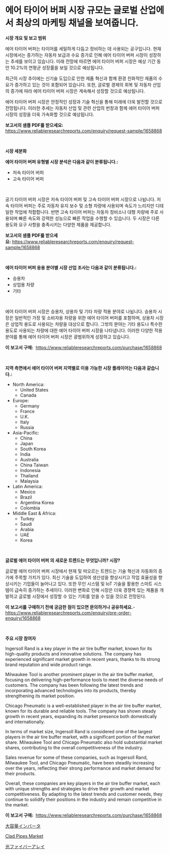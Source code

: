 <p><h1>에어 타이어 버퍼 시장 규모는 글로벌 산업에서 최상의 마케팅 채널을 보여줍니다.</h1></p><p><strong>시장 개요 및 보고 범위</strong></p>
<p><p>에어 타이어 버퍼는 타이어를 세밀하게 다듬고 정비하는 데 사용되는 공구입니다. 현재 시장에서는 증가하는 자동차 보급과 수요 증가로 인해 에어 타이어 버퍼 시장이 성장하는 추세를 보이고 있습니다. 미래 전망에 따르면 에어 타이어 버퍼 시장은 예상 기간 동안 10.2%의 연평균 성장률을 보일 것으로 예상됩니다.</p><p>최근의 시장 추이에는 신기술 도입으로 인한 제품 혁신과 함께 환경 친화적인 제품의 수요가 증가하고 있는 것이 포함되어 있습니다. 또한, 글로벌 경제의 회복 및 자동차 산업의 증가에 따라 에어 타이어 버퍼 시장은 계속해서 성장할 것으로 예상됩니다.</p><p>에어 타이어 버퍼 시장은 안정적인 성장과 기술 혁신을 통해 미래에 더욱 발전할 것으로 전망됩니다. 이러한 추세는 자동차 산업 및 관련 산업의 번창과 함께 에어 타이어 버퍼 시장의 성장을 더욱 가속화할 것으로 예상됩니다.</p></p>
<p><strong>보고서의 샘플 PDF를 받으세요:</strong> <a href="https://www.reliableresearchreports.com/enquiry/request-sample/1658868">https://www.reliableresearchreports.com/enquiry/request-sample/1658868</a></p>
<p>&nbsp;</p>
<p><strong>시장 세분화</strong></p>
<p><strong>에어 타이어 버퍼 유형별 시장 분석은 다음과 같이 분류됩니다.:</strong></p>
<p><ul><li>저속 타이어 버퍼</li><li>고속 타이어 버퍼</li></ul></p>
<p>&nbsp;</p>
<p><p>공기 타이어 버퍼 시장은 저속 타이어 버퍼 및 고속 타이어 버퍼 시장으로 나뉩니다. 저속 타이어 버퍼는 주로 자동차 유지 보수 및 소형 차량에 사용되며 속도가 느리지만 디테일한 작업에 적합합니다. 반면 고속 타이어 버퍼는 자동차 정비소나 대형 차량에 주로 사용되며 빠른 속도와 강력한 성능으로 빠른 작업을 수행할 수 있습니다. 두 시장은 다른 용도와 요구 사항을 충족시키는 다양한 제품을 제공합니다.</p></p>
<p><strong>보고서의 샘플 PDF를 받으세요:</strong>&nbsp;<a href="https://www.reliableresearchreports.com/enquiry/request-sample/1658868">https://www.reliableresearchreports.com/enquiry/request-sample/1658868</a></p>
<p>&nbsp;</p>
<p><strong> 에어 타이어 버퍼 응용 분야별 시장 산업 조사는 다음과 같이 분류됩니다.:</strong></p>
<p><ul><li>승용차</li><li>상업용 차량</li><li>기타</li></ul></p>
<p>&nbsp;</p>
<p><p>에어 타이어 버퍼 시장은 승용차, 상용차 및 기타 차량 적용 분야로 나뉩니다. 승용차 시장은 일반적인 가정 및 소비자용 차량을 위한 에어 타이어 버퍼를 포함하며, 상용차 시장은 상업적 용도로 사용되는 차량을 대상으로 합니다. 그밖의 분야는 기타 용도나 특수한 용도로 사용되는 차량에 대한 에어 타이어 버퍼 시장을 나타냅니다. 이러한 다양한 적용 분야를 통해 에어 타이어 버퍼 시장은 광범위하게 성장하고 있습니다.</p></p>
<p><strong>이 보고서 구매:</strong>&nbsp; <a href="https://www.reliableresearchreports.com/purchase/1658868">https://www.reliableresearchreports.com/purchase/1658868</a></p>
<p>&nbsp;</p>
<p><strong>지역 측면에서 에어 타이어 버퍼 지역별로 이용 가능한 시장 플레이어는 다음과 같습니다.:</strong></p>
<p><ul>
    <li>
        North America:
        <ul>
            <li>United States</li>
            <li>Canada</li>
        </ul>
    </li>
    <li>
        Europe:
        <ul>
            <li>Germany</li>
            <li>France</li>
            <li>U.K.</li>
            <li>Italy</li>
            <li>Russia</li>
        </ul>
    </li>
    <li>
        Asia-Pacific:
        <ul>
            <li>China</li>
            <li>Japan</li>
            <li>South Korea</li>
            <li>India</li>
            <li>Australia</li>
            <li>China Taiwan</li>
            <li>Indonesia</li>
            <li>Thailand</li>
            <li>Malaysia</li>
        </ul>
    </li>
    <li>
        Latin America:
        <ul>
            <li>Mexico</li>
            <li>Brazil</li>
            <li>Argentina Korea</li>
            <li>Colombia</li>
        </ul>
    </li>
    <li>
        Middle East & Africa:
        <ul>
            <li>Turkey</li>
            <li>Saudi</li>
            <li>Arabia</li>
            <li>UAE</li>
            <li>Korea</li>
        </ul>
    </li>
    </ul></p>
<p>&nbsp;</p>
<p><strong>글로벌 에어 타이어 버퍼 의 새로운 트렌드는 무엇입니까? 시장?</strong></p>
<p><p>글로벌 에어 타이어 버퍼 시장에서 현재 및 떠오르는 트렌드는 기술 혁신과 자동화의 증가에 주목할 가치가 있다. 최신 기술을 도입하여 생산성을 향상시키고 작업 효율성을 향상시키는 기업들이 늘어나고 있다. 또한 무인 시스템 및 IoT 기술을 활용한 스마트 시스템이 급속히 증가하는 추세이다. 이러한 변화로 인해 시장은 더욱 경쟁력 있는 제품을 개발하고 글로벌 시장에서 성장할 수 있는 기회를 얻을 수 있을 것으로 전망된다.</p></p>
<p><strong>이 보고서를 구매하기 전에 궁금한 점이 있으면 문의하거나 공유하세요.</strong>- <a href="https://www.reliableresearchreports.com/enquiry/pre-order-enquiry/1658868">https://www.reliableresearchreports.com/enquiry/pre-order-enquiry/1658868</a></p>
<p>&nbsp;</p>
<p><strong>주요 시장 참여자</strong></p>
<p><p>Ingersoll Rand is a key player in the air tire buffer market, known for its high-quality products and innovative solutions. The company has experienced significant market growth in recent years, thanks to its strong brand reputation and wide product range.</p><p>Milwaukee Tool is another prominent player in the air tire buffer market, focusing on delivering high-performance tools to meet the diverse needs of customers. The company has been following the latest trends and incorporating advanced technologies into its products, thereby strengthening its market position.</p><p>Chicago Pneumatic is a well-established player in the air tire buffer market, known for its durable and reliable tools. The company has shown steady growth in recent years, expanding its market presence both domestically and internationally.</p><p>In terms of market size, Ingersoll Rand is considered one of the largest players in the air tire buffer market, with a significant portion of the market share. Milwaukee Tool and Chicago Pneumatic also hold substantial market shares, contributing to the overall competitiveness of the industry.</p><p>Sales revenue for some of these companies, such as Ingersoll Rand, Milwaukee Tool, and Chicago Pneumatic, have been steadily increasing over the years, reflecting their strong performance and market demand for their products.</p><p>Overall, these companies are key players in the air tire buffer market, each with unique strengths and strategies to drive their growth and market competitiveness. By adapting to the latest trends and customer needs, they continue to solidify their positions in the industry and remain competitive in the market.</p></p>
<p><strong>이 보고서 구매:</strong>&nbsp;&nbsp;<a href="https://www.reliableresearchreports.com/purchase/1658868">https://www.reliableresearchreports.com/purchase/1658868</a></p>
<p><p><a href="https://medium.com/@pedrogers56456/%E3%83%8F%E3%82%A4%E3%82%AD%E3%83%A3%E3%83%91%E3%82%B7%E3%83%86%E3%82%A3%E3%82%A4%E3%83%B3%E3%83%90%E3%83%BC%E3%82%BF%E3%83%BC%E5%B8%82%E5%A0%B4%E3%81%AE%E8%A6%8F%E6%A8%A1%E3%81%A8%E5%B8%82%E5%A0%B4%E5%8B%95%E5%90%91-%E5%AE%8C%E5%85%A8%E3%81%AA%E7%94%A3%E6%A5%AD%E6%A6%82%E8%A6%81-2024%E5%B9%B4%E3%81%8B%E3%82%892031%E5%B9%B4-8f8470a9d6bb">大容量インバータ</a></p><p><a href="https://military-diascia-e68.notion.site/Clad-Pipes-Market-Size-2024-2031-Global-Industrial-Analysis-Key-Geographical-Regions-Market-Shar-7718b3fe532c42eba69e40d4c1e1d8a6">Clad Pipes Market</a></p><p><a href="https://medium.com/@annchovey2023/%E3%83%95%E3%82%A1%E3%82%A4%E3%83%90%E3%83%BC%E3%82%AA%E3%83%97%E3%83%86%E3%82%A3%E3%83%83%E3%82%AF%E3%82%A2%E3%83%AC%E3%82%A4%E5%B8%82%E5%A0%B4%E3%81%AE%E3%83%A1%E3%83%88%E3%83%AA%E3%82%AF%E3%82%B9%E3%82%92%E3%83%87%E3%82%B3%E3%83%BC%E3%83%89%E3%81%99%E3%82%8B-%E5%B8%82%E5%A0%B4%E3%82%B7%E3%82%A7%E3%82%A2-%E3%83%88%E3%83%AC%E3%83%B3%E3%83%89-%E3%81%8A%E3%82%88%E3%81%B3%E6%88%90%E9%95%B7%E3%83%91%E3%82%BF%E3%83%BC%E3%83%B3-25fb5bd7d179">光ファイバーアレイ</a></p></p>
